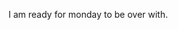 <!--
id: 237649998
link: http://kevinisom.info/post/237649998/i-am-ready-for-monday-to-be-over-with
slug: i-am-ready-for-monday-to-be-over-with
date: Mon Nov 09 2009 16:25:28 GMT+1300 (NZDT)
raw: {"blog_name":"kevinisom","id":237649998,"post_url":"http://kevinisom.info/post/237649998/i-am-ready-for-monday-to-be-over-with","slug":"i-am-ready-for-monday-to-be-over-with","type":"text","date":"2009-11-09 03:25:28 GMT","timestamp":1257737128,"state":"published","format":"html","reblog_key":"sPGdIAMN","tags":[],"short_url":"http://tmblr.co/Zw68YyEAa1E","highlighted":[],"feed_item":"http://twitter.com/kev_nz/statuses/5549417700","from_feed_id":"650289","note_count":0,"title":null,"body":"<p>I am ready for monday to be over with.</p>"}
publish: 2009-11-09
tags: 
title: null
-->


I am ready for monday to be over with.


